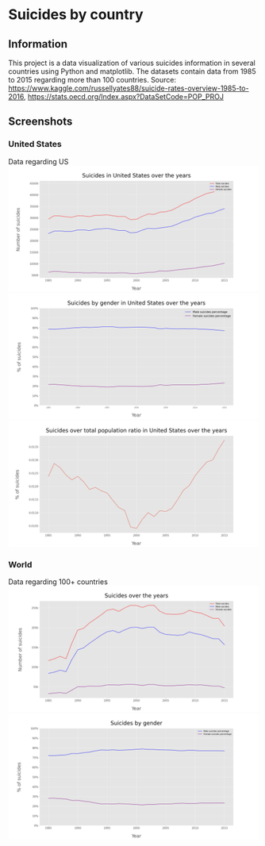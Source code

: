 # Suicides by country

## Information
This project is a data visualization of various suicides information in several countries using Python and matplotlib.
The datasets contain data from 1985 to 2015 regarding more than 100 countries.
Source: https://www.kaggle.com/russellyates88/suicide-rates-overview-1985-to-2016, https://stats.oecd.org/Index.aspx?DataSetCode=POP_PROJ


## Screenshots
### United States
Data regarding US
![](images/us1.png)
![](images/us2.png)
![](images/us3.png)

### World
Data regarding 100+ countries
![](images/world1.png)
![](images/world2.png)
